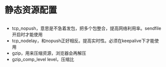# 静态资源配置

## 

- tcp_nopush，意思是不急着发包，把多个包整合，提高网络利用率。sendfile开启时才能使用
- tcp_nodelay，和nopush正好相反。提高实时性。必须在keepalive下才能使用
- gzip，用来压缩资源，浏览器会再解压
- gzip_comp_level level，压缩比

